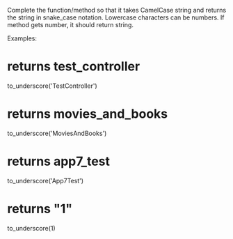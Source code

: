 Complete the function/method so that it takes CamelCase string and returns the string in snake_case notation. Lowercase characters can be numbers. If method gets number, it should return string.

Examples:

# returns test_controller

to_underscore('TestController')

# returns movies_and_books

to_underscore('MoviesAndBooks')

# returns app7_test

to_underscore('App7Test')

# returns "1"

to_underscore(1)

